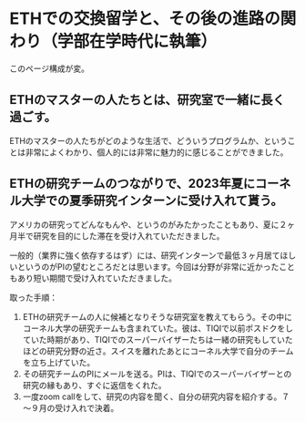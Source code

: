 # ETHでの交換留学と、その後の進路の関わり（学部在学時代に執筆）

このページ構成が変。

## ETHのマスターの人たちとは、研究室で一緒に長く過ごす。

ETHのマスターの人たちがどのような生活で、どういうプログラムか、ということは非常によくわかり、個人的には非常に魅力的に感じることができました。

## ETHの研究チームのつながりで、2023年夏にコーネル大学での夏季研究インターンに受け入れて貰う。

アメリカの研究ってどんなもんや、というのがみたかったこともあり、夏に２ヶ月半で研究を目的にした滞在を受け入れていただきました。


一般的（業界に強く依存するはず）には、研究インターンで最低３ヶ月居てほしいというのがPIの望むところだとは思います。今回は分野が非常に近かったこともあり短い期間で受け入れていただきました。

取った手順：

1. ETHの研究チームの人に候補となりそうな研究室を教えてもらう。その中にコーネル大学の研究チームも含まれていた。彼は、TIQIで以前ポスドクをしていた時期があり、TIQIでのスーパーバイザーたちは一緒の研究もしていたほどの研究分野の近さ。スイスを離れたあとにコーネル大学で自分のチームを立ち上げていた。
2. その研究チームのPIにメールを送る。PIは、TIQIでのスーパーバイザーとの研究の縁もあり、すぐに返信をくれた。
3. 一度zoom callをして、研究の内容を聞く、自分の研究内容を紹介する。７～９月の受け入れで決着。
